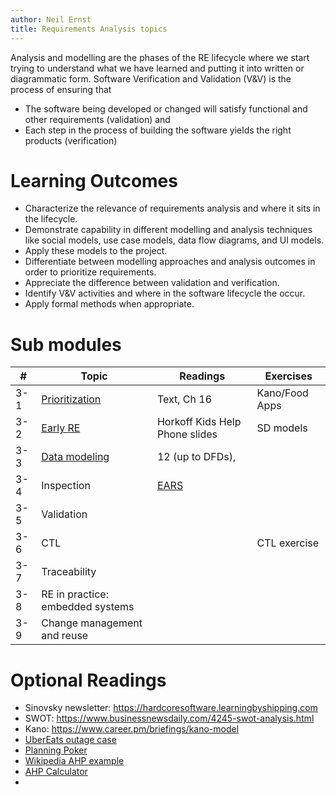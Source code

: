 ```yaml
---
author: Neil Ernst
title: Requirements Analysis topics 
---
```


Analysis and modelling are the phases of the RE lifecycle where we start trying to understand what we have learned and putting it into written or diagrammatic form. Software Verification and Validation (V&V) is the process of ensuring that 

- The software being developed or changed will satisfy functional and other requirements (validation) and 
- Each step in the process of building the software yields the right products (verification) 


# Learning Outcomes
- Characterize the relevance of requirements analysis and where it sits in the lifecycle.
- Demonstrate capability in different modelling and analysis techniques like social models, use case models, data flow diagrams, and UI models. 
- Apply these models to the project. 
- Differentiate between modelling approaches and analysis outcomes in order to prioritize requirements.
- Appreciate the difference between validation and verification.
- Identify V&V activities and where in the software lifecycle the occur.
- Apply formal methods when appropriate.

# Sub modules

| #   | Topic                                                | Readings                 | Exercises      |
| --- | ---------------------------------------------------- | ------------------------ | -------------- |
| 3-1 | [Prioritization](Requirements_prioritization.pdf)    | Text, Ch 16              | Kano/Food Apps |
| 3-2 | [Early RE](early-phase_requirements_engineering.pdf) |     Horkoff Kids Help Phone slides                     | SD models      |
| 3-3 | [Data modeling](Data%20and%20process%20modeling%20--%20Structured%20Analysis.pdf)                                     | 12 (up to DFDs),         |                |
| 3-4 | Inspection                                           | [EARS](EARS-lessons.pdf) |                |
| 3-5 | Validation                                           |                          |                |
| 3-6 | CTL                                                  |                          | CTL exercise   |
| 3-7 | Traceability                                         |                          |                |
| 3-8 | RE in practice: embedded systems                    |                          |                |
| 3-9 | Change management and reuse                          |                          |                |


# Optional Readings

- Sinovsky newsletter: https://hardcoresoftware.learningbyshipping.com
- SWOT: https://www.businessnewsdaily.com/4245-swot-analysis.html
- Kano: https://www.career.pm/briefings/kano-model
- [UberEats outage case](https://twitter.com/GergelyOrosz/status/1502947315279187979) 
- [Planning Poker](https://en.wikipedia.org/wiki/Planning_poker)
- [Wikipedia AHP example](https://en.wikipedia.org/wiki/Analytic_hierarchy_process_–_car_example)
- [AHP Calculator](https://bpmsg.com/ahp/ahp-calc.php?n=3&t=AHP+priorities&c[0]=Usability&c[1]=Security&c[2]=Speed)
- 
